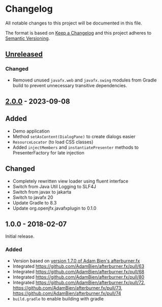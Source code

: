 # Changelog

All notable changes to this project will be documented in this file.

The format is based on [Keep a Changelog](http://keepachangelog.com/en/1.0.0/)
and this project adheres to [Semantic Versioning](http://semver.org/spec/v2.0.0.html).

## [Unreleased]

### Changed
- Removed unused `javafx.web` and `javafx.swing` modules from Gradle build to prevent unnecessary transitive dependencies.

## [2.0.0] - 2023-09-08

## Added

- Demo application
- Method `setAsContent(DialogPane)` to create dialogs easier
- `ResourceLocator` (to load CSS classes)
- Added `injectMembers` and `instantiatePresenter` methods to PresenterFactory for late injection

## Changed

- Completely rewritten view loader using fluent interface
- Switch from Java Util Logging to SLF4J
- Switch from javax to jakarta
- Switch to javafx 20
- Update Gradle to 8.3
- Update org.openjfx.javafxplugin to 0.1.0

## 1.0.0 - 2018-02-07

Initial release.

### Added

- Version based on [version 1.7.0 of Adam Bien's afterburner.fx](https://github.com/AdamBien/afterburner.fx)
- Integrated https://github.com/AdamBien/afterburner.fx/pull/63
- Integrated https://github.com/AdamBien/afterburner.fx/pull/68
- Integrated https://github.com/AdamBien/afterburner.fx/pull/80
- Integrated https://github.com/AdamBien/afterburner.fx/pull/72, https://github.com/AdamBien/afterburner.fx/pull/73, https://github.com/AdamBien/afterburner.fx/pull/74
- `build.gradle` to enable building with gradle

[Unreleased]: https://github.com/JabRef/afterburner.fx/compare/2.0.0...HEAD
[2.0.0]: https://github.com/JabRef/afterburner.fx/compare/1.0.0...2.0.0
